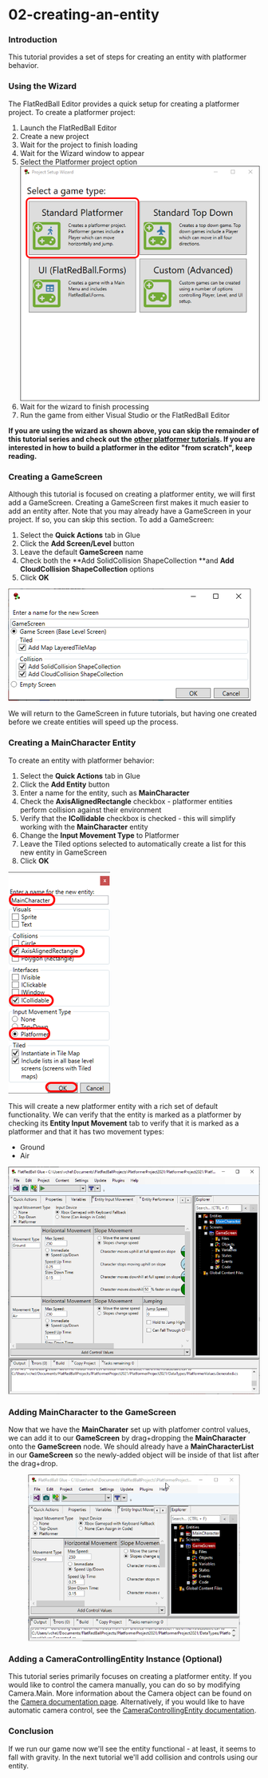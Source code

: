 # 02-creating-an-entity

### Introduction

This tutorial provides a set of steps for creating an entity with platformer behavior.

### Using the Wizard

The FlatRedBall Editor provides a quick setup for creating a platformer project. To create a platformer project:

1. Launch the FlatRedBall Editor
2. Create a new project
3. Wait for the project to finish loading
4. Wait for the Wizard window to appear
5. Select the Platformer project option ![](../../../media/2022-10-img_634748f242105.png)
6. Wait for the wizard to finish processing
7. Run the game from either Visual Studio or the FlatRedBall Editor

**If you are using the wizard as shown above, you can skip the remainder of this tutorial series and check out the** [**other platformer tutorials**](../../../documentation/tutorials.md)**. If you are interested in how to build a platformer in the editor "from scratch", keep reading.**

### Creating a GameScreen

Although this tutorial is focused on creating a platformer entity, we will first add a GameScreen. Creating a GameScreen first makes it much easier to add an entity after. Note that you may already have a GameScreen in your project. If so, you can skip this section. To add a GameScreen:

1. Select the **Quick Actions** tab in Glue
2. Click the **Add Screen/Level** button
3. Leave the default **GameScreen** name
4. Check both the \*\*Add SolidCollision ShapeCollection \*\*and **Add CloudCollision ShapeCollection** options
5. Click **OK**

![](../../../media/2021-02-img_6031e691c6b63.png)

We will return to the GameScreen in future tutorials, but having one created before we create entities will speed up the process.

### Creating a MainCharacter Entity

To create an entity with platformer behavior:

1. Select the **Quick Actions** tab in Glue
2. Click the **Add Entity** button
3. Enter a name for the entity, such as **MainCharacter**
4. Check the **AxisAlignedRectangle** checkbox - platformer entities perform collision against their environment
5. Verify that the **ICollidable** checkbox is checked - this will simplify working with the **MainCharacter** entity
6. Change the **Input Movement Type** to Platformer
7. Leave the Tiled options selected to automatically create a list for this new entity in GameScreen
8. Click **OK**

![](../../../media/2021-02-img_6031e7e167807.png)

This will create a new platformer entity with a rich set of default functionality. We can verify that the entity is marked as a platformer by checking its **Entity Input Movement** tab to verify that it is marked as a platformer and that it has two movement types:

* Ground
* Air

![](../../../media/2021-02-img_6031e8c27e4d7.png)

### Adding MainCharacter to the GameScreen

Now that we have the **MainCharater** set up with platfomer control values, we can add it to our **GameScreen** by drag+dropping the **MainCharacter** onto the **GameScreen** node. We should already have a **MainCharacterList** in our **GameScreen** so the newly-added object will be inside of that list after the drag+drop.



<figure><img src="../../../media/2018-01-2021_February_20_220001.gif" alt=""><figcaption></figcaption></figure>



### Adding a CameraControllingEntity Instance (Optional)

This tutorial series primarily focuses on creating a platformer entity. If you would like to control the camera manually, you can do so by modifying Camera.Main. More information about the Camera object can be found on the [Camera documentation page](../../../documentation/api/flatredball/camera.md). Alternatively, if you would like to have automatic camera control, see the [CameraControllingEntity documentation](../../../api/flatredball/entities/cameracontrollingentity.md). &#x20;

### Conclusion

If we run our game now we'll see the entity functional - at least, it seems to fall with gravity. In the next tutorial we'll add collision and controls using our entity.

